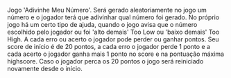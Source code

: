 Jogo 'Adivinhe Meu Número'. Será gerado aleatoriamente no jogo um número e o jogador terá que adivinhar qual número foi gerado. No próprio jogo há um certo tipo de ajuda, quando o jogo avisa que o número escolhido pelo jogador ou foi 'alto demais' Too Low ou 'baixo demais' Too High. 
A cada erro ou acerto o jogador pode perder ou ganhar pontos. Seu score de início é de 20 pontos, a cada erro o jogador perde 1 ponto e a cada acerto o jogador ganha mais 1 ponto no score e na pontuação máxima highscore. Caso o jogador perca os 20 pontos o jogo será reiniciado novamente desde o início.
